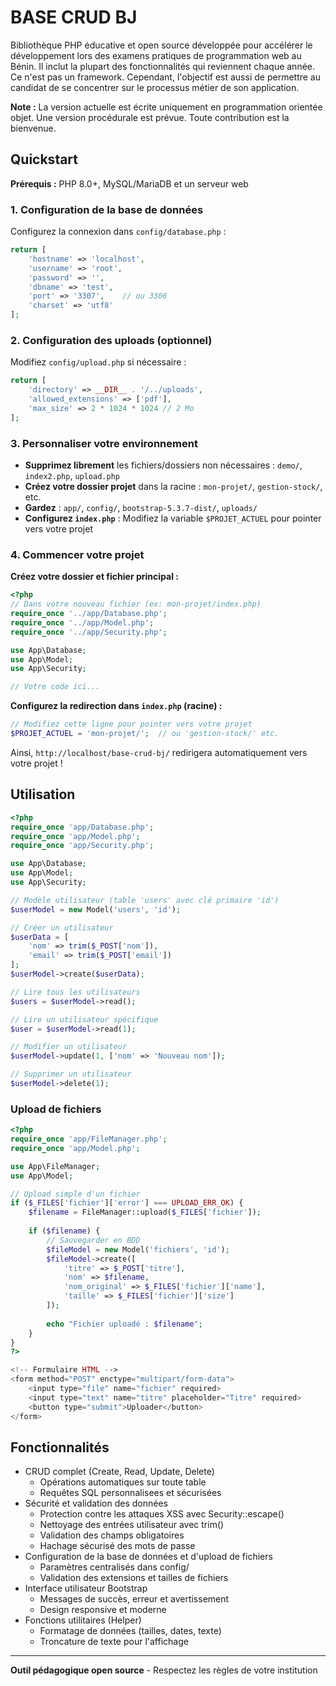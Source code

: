# BASE CRUD BJ

Bibliothèque PHP éducative et open source développée pour accélérer le développement lors des examens pratiques de programmation web au Bénin. Il inclut la plupart des fonctionnalités qui reviennent chaque année. Ce n'est pas un framework. Cependant, l'objectif est aussi de permettre au candidat de se concentrer sur le processus métier de son application.

**Note :** La version actuelle est écrite uniquement en programmation orientée objet. Une version procédurale est prévue. Toute contribution est la bienvenue.

## Quickstart

**Prérequis :** PHP 8.0+, MySQL/MariaDB et un serveur web

### 1. Configuration de la base de données

Configurez la connexion dans `config/database.php` :
```php
return [
    'hostname' => 'localhost',
    'username' => 'root',
    'password' => '',
    'dbname' => 'test',
    'port' => '3307',    // ou 3306
    'charset' => 'utf8'
];
```

### 2. Configuration des uploads (optionnel)

Modifiez `config/upload.php` si nécessaire :
```php
return [
    'directory' => __DIR__ . '/../uploads',
    'allowed_extensions' => ['pdf'],
    'max_size' => 2 * 1024 * 1024 // 2 Mo
];
```

### 3. Personnaliser votre environnement
- **Supprimez librement** les fichiers/dossiers non nécessaires : `demo/`, `index2.php`, `upload.php`
- **Créez votre dossier projet** dans la racine : `mon-projet/`, `gestion-stock/`, etc.
- **Gardez** : `app/`, `config/`, `bootstrap-5.3.7-dist/`, `uploads/`
- **Configurez `index.php`** : Modifiez la variable `$PROJET_ACTUEL` pour pointer vers votre projet

### 4. Commencer votre projet

**Créez votre dossier et fichier principal :**
```php
<?php
// Dans votre nouveau fichier (ex: mon-projet/index.php)
require_once '../app/Database.php';
require_once '../app/Model.php';
require_once '../app/Security.php';

use App\Database;
use App\Model;
use App\Security;

// Votre code ici...
```

**Configurez la redirection dans `index.php` (racine) :**
```php
// Modifiez cette ligne pour pointer vers votre projet
$PROJET_ACTUEL = 'mon-projet/';  // ou 'gestion-stock/' etc.
```

Ainsi, `http://localhost/base-crud-bj/` redirigera automatiquement vers votre projet !

## Utilisation

```php
<?php
require_once 'app/Database.php';
require_once 'app/Model.php';
require_once 'app/Security.php';

use App\Database;
use App\Model;
use App\Security;

// Modèle utilisateur (table 'users' avec clé primaire 'id')
$userModel = new Model('users', 'id');

// Créer un utilisateur
$userData = [
    'nom' => trim($_POST['nom']),
    'email' => trim($_POST['email'])
];
$userModel->create($userData);

// Lire tous les utilisateurs
$users = $userModel->read();

// Lire un utilisateur spécifique
$user = $userModel->read(1);

// Modifier un utilisateur
$userModel->update(1, ['nom' => 'Nouveau nom']);

// Supprimer un utilisateur
$userModel->delete(1);
```

### Upload de fichiers

```php
<?php
require_once 'app/FileManager.php';
require_once 'app/Model.php';

use App\FileManager;
use App\Model;

// Upload simple d'un fichier
if ($_FILES['fichier']['error'] === UPLOAD_ERR_OK) {
    $filename = FileManager::upload($_FILES['fichier']);
    
    if ($filename) {
        // Sauvegarder en BDD
        $fileModel = new Model('fichiers', 'id');
        $fileModel->create([
            'titre' => $_POST['titre'],
            'nom' => $filename,
            'nom_original' => $_FILES['fichier']['name'],
            'taille' => $_FILES['fichier']['size']
        ]);
        
        echo "Fichier uploadé : $filename";
    }
}
?>

<!-- Formulaire HTML -->
<form method="POST" enctype="multipart/form-data">
    <input type="file" name="fichier" required>
    <input type="text" name="titre" placeholder="Titre" required>
    <button type="submit">Uploader</button>
</form>
```

## Fonctionnalités

- CRUD complet (Create, Read, Update, Delete)
  - Opérations automatiques sur toute table
  - Requêtes SQL personnalisees et sécurisées
- Sécurité et validation des données
  - Protection contre les attaques XSS avec Security::escape()
  - Nettoyage des entrées utilisateur avec trim()
  - Validation des champs obligatoires
  - Hachage sécurisé des mots de passe
- Configuration de la base de données et d'upload de fichiers
  - Paramètres centralisés dans config/
  - Validation des extensions et tailles de fichiers
- Interface utilisateur Bootstrap
  - Messages de succès, erreur et avertissement
  - Design responsive et moderne
- Fonctions utilitaires (Helper)
  - Formatage de données (tailles, dates, texte)
  - Troncature de texte pour l'affichage

---

**Outil pédagogique open source** - Respectez les règles de votre institution
